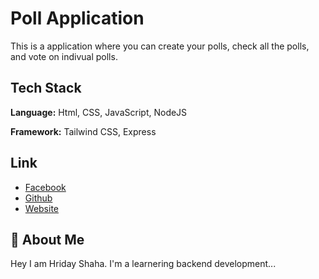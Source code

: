# Poll Application

This is a application where you can create your polls, check all the polls, and vote on indivual polls.

## Tech Stack

**Language:** Html, CSS, JavaScript, NodeJS

**Framework:** Tailwind CSS, Express

## Link

- [Facebook](https://www.facebook.com/hriday.shaha.official)
- [Github](https://github.com/Hridayshaha)
- [Website](https://hridayshaha.com/)

## 🚀 About Me

Hey I am Hriday Shaha. I'm a learnering backend development...
